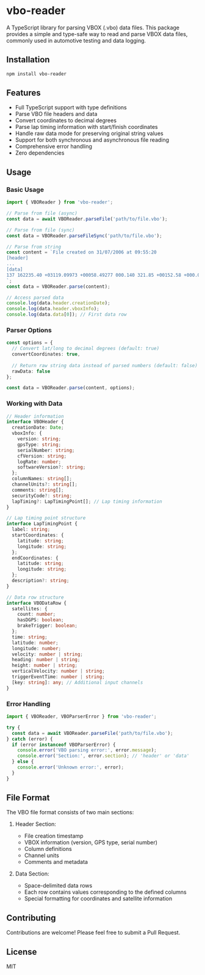 # vbo-reader

A TypeScript library for parsing VBOX (.vbo) data files. This package provides a simple and type-safe way to read and parse VBOX data files, commonly used in automotive testing and data logging.

## Installation

```bash
npm install vbo-reader
```

## Features

- Full TypeScript support with type definitions
- Parse VBO file headers and data
- Convert coordinates to decimal degrees
- Parse lap timing information with start/finish coordinates
- Handle raw data mode for preserving original string values
- Support for both synchronous and asynchronous file reading
- Comprehensive error handling
- Zero dependencies

## Usage

### Basic Usage

```typescript
import { VBOReader } from 'vbo-reader';

// Parse from file (async)
const data = await VBOReader.parseFile('path/to/file.vbo');

// Parse from file (sync)
const data = VBOReader.parseFileSync('path/to/file.vbo');

// Parse from string
const content = `File created on 31/07/2006 at 09:55:20
[header]
...
[data]
137 162235.40 +03119.09973 +00058.49277 000.140 321.85 +00152.58 +000.000 00000
`;
const data = VBOReader.parse(content);

// Access parsed data
console.log(data.header.creationDate);
console.log(data.header.vboxInfo);
console.log(data.data[0]); // First data row
```

### Parser Options

```typescript
const options = {
  // Convert lat/long to decimal degrees (default: true)
  convertCoordinates: true,
  
  // Return raw string data instead of parsed numbers (default: false)
  rawData: false
};

const data = VBOReader.parse(content, options);
```

### Working with Data

```typescript
// Header information
interface VBOHeader {
  creationDate: Date;
  vboxInfo: {
    version: string;
    gpsType: string;
    serialNumber: string;
    cfVersion: string;
    logRate: number;
    softwareVersion?: string;
  };
  columnNames: string[];
  channelUnits?: string[];
  comments: string[];
  securityCode?: string;
  lapTiming?: LapTimingPoint[]; // Lap timing information
}

// Lap timing point structure
interface LapTimingPoint {
  label: string;
  startCoordinates: {
    latitude: string;
    longitude: string;
  };
  endCoordinates: {
    latitude: string;
    longitude: string;
  };
  description?: string;
}

// Data row structure
interface VBODataRow {
  satellites: {
    count: number;
    hasDGPS: boolean;
    brakeTrigger: boolean;
  };
  time: string;
  latitude: number;
  longitude: number;
  velocity: number | string;
  heading: number | string;
  height: number | string;
  verticalVelocity: number | string;
  triggerEventTime: number | string;
  [key: string]: any; // Additional input channels
}
```

### Error Handling

```typescript
import { VBOReader, VBOParserError } from 'vbo-reader';

try {
  const data = await VBOReader.parseFile('path/to/file.vbo');
} catch (error) {
  if (error instanceof VBOParserError) {
    console.error('VBO parsing error:', error.message);
    console.error('Section:', error.section); // 'header' or 'data'
  } else {
    console.error('Unknown error:', error);
  }
}
```

## File Format

The VBO file format consists of two main sections:

1. Header Section:
   - File creation timestamp
   - VBOX information (version, GPS type, serial number)
   - Column definitions
   - Channel units
   - Comments and metadata

2. Data Section:
   - Space-delimited data rows
   - Each row contains values corresponding to the defined columns
   - Special formatting for coordinates and satellite information

## Contributing

Contributions are welcome! Please feel free to submit a Pull Request.

## License

MIT
